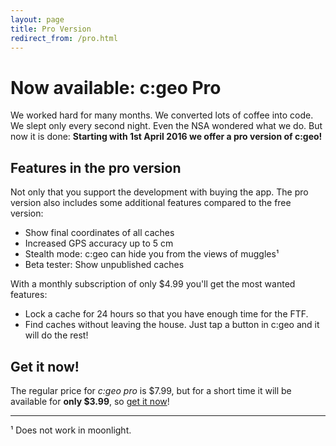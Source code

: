 ```yaml
---
layout: page
title: Pro Version
redirect_from: /pro.html
---
```


# Now available: c:geo Pro

We worked hard for many months. We converted lots of coffee into code. We slept only every second night. Even the NSA wondered what we do. But now it is done: **Starting with 1st April 2016 we offer a pro version of c:geo!**


## Features in the pro version

Not only that you support the development with buying the app. The pro version also includes some additional features compared to the free version:

- Show final coordinates of all caches
- Increased GPS accuracy up to 5 cm
- Stealth mode: c:geo can hide you from the views of muggles¹
- Beta tester: Show unpublished caches

With a monthly subscription of only $4.99 you'll get the most wanted features:

- Lock a cache for 24 hours so that you have enough time for the FTF.
- Find caches without leaving the house. Just tap a button in c:geo and it will do the rest!


## Get it now!

The regular price for *c:geo pro* is $7.99, but for a short time it will be available for **only $3.99**, so [get it now](pro_get)!

----

¹ Does not work in moonlight.
